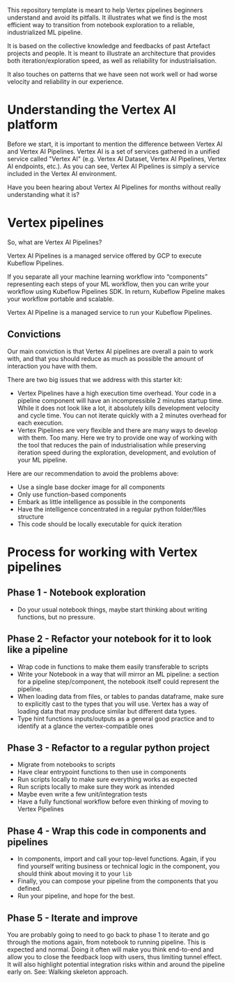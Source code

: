 This repository template is meant to help Vertex pipelines beginners understand and avoid its pitfalls. It illustrates what we find is the most efficient way to transition from notebook exploration to a reliable, industrialized ML pipeline.

It is based on the collective knowledge and feedbacks of past Artefact projects and people. It is meant to illustrate an architecture that provides both iteration/exploration speed, as well as reliability for industrialisation.

It also touches on patterns that we have seen not work well or had worse velocity and reliability in our experience.

# Understanding the Vertex AI platform

Before we start, it is important to mention the difference between Vertex AI and Vertex AI Pipelines. Vertex AI is a set of services gathered in a unified service called "Vertex AI" (e.g. Vertex AI Dataset, Vertex AI Pipelines, Vertex AI endpoints, etc.). As you can see, Vertex AI Pipelines is simply a service included in the Vertex AI environment.

Have you been hearing about Vertex AI Pipelines for months without really understanding what it is?


# Vertex pipelines

So, what are Vertex AI Pipelines?

Vertex AI Pipelines is a managed service offered by GCP to execute Kubeflow Pipelines.

If you separate all your machine learning workflow into “components” representing each steps of your ML workflow, then you can write your workflow using Kubeflow Pipelines SDK. In return, Kubeflow Pipeline makes your workflow portable and scalable.

Vertex AI Pipeline is a managed service to run your Kubeflow Pipelines.


## Convictions

Our main conviction is that Vertex AI pipelines are overall a pain to work with, and that you should reduce as much as possible the amount of interaction you have with them.

There are two big issues that we address with this starter kit:
- Vertex Pipelines have a high execution time overhead. Your code in a pipeline component will have an incompressible 2 minutes startup time. While it does not look like a lot, it absolutely kills development velocity and cycle time. You can not iterate quickly with a 2 minutes overhead for each execution.
- Vertex Pipelines are very flexible and there are many ways to develop with them. Too many. Here we try to provide one way of working with the tool that reduces the pain of industrialisation while preserving iteration speed during the exploration, development, and evolution of your ML pipeline.


Here are our recommendation to avoid the problems above:
- Use a single base docker image for all components
- Only use function-based components
- Embark as little intelligence as possible in the components
- Have the intelligence concentrated in a regular python folder/files structure
- This code should be locally executable for quick iteration

# Process for working with Vertex pipelines

## Phase 1 - Notebook exploration
- Do your usual notebook things, maybe start thinking about writing functions, but no pressure.

## Phase 2 - Refactor your notebook for it to look like a pipeline

- Wrap code in functions to make them easily transferable to scripts
- Write your Notebook in a way that will mirror an ML pipeline: a section for a pipeline step/component, the notebook itself could represent the pipeline.
- When loading data from files, or tables to pandas dataframe, make sure to explicitly cast to the types that you will use. Vertex has a way of loading data that may produce similar but different data types.
- Type hint functions inputs/outputs as a general good practice and to identify at a glance the vertex-compatible ones

## Phase 3 - Refactor to a regular python project

- Migrate from notebooks to scripts
- Have clear entrypoint functions to then use in components
- Run scripts locally to make sure everything works as expected
- Run scripts locally to make sure they work as intended
- Maybe even write a few unit/integration tests
- Have a fully functional workflow before even thinking of moving to Vertex Pipelines

## Phase 4 - Wrap this code in components and pipelines

- In components, import and call your top-level functions. Again, if you find yourself writing business or technical logic in the component, you should think about moving it to your `lib`
- Finally, you can compose your pipeline from the components that you defined.
- Run your pipeline, and hope for the best.

## Phase 5 - Iterate and improve

You are probably going to need to go back to phase 1 to iterate and go through the motions again, from notebook to running pipeline. This is expected and normal. Doing it often will make you think end-to-end and allow you to close the feedback loop with users, thus limiting tunnel effect. It will also highlight potential integration risks within and around the pipeline early on. See: Walking skeleton approach.